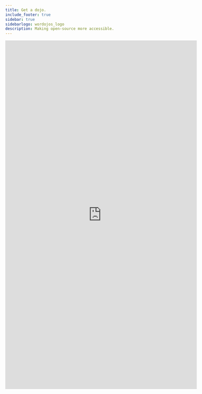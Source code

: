 ```yaml
---
title: Get a dojo.
include_footer: true
sidebar: true
sidebarlogo: wordojos_logo
description: Making open-source more accessible.
---
```

<iframe src="https://workmates.live/marketplace-2" style="width: 120%;height: 1100px;overflow: hidden;border: none;" align="middle"></iframe>